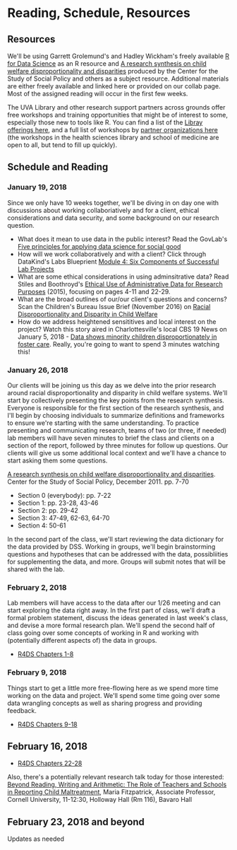 # Reading, Schedule, Resources 

## Resources

We'll be using Garrett Grolemund's and Hadley Wickham's freely available [R for Data Science](http://r4ds.had.co.nz/) as an R resource and [A research synthesis on child welfare disproportionality and disparities](https://www.cssp.org/publications/child-welfare/alliance/Disparities-and-Disproportionality-in-Child-Welfare_An-Analysis-of-the-Research-December-2011.pdf) produced by the Center for the Study of Social Policy and others as a subject resource. Additional materials are either freely available and linked here or provided on our collab page. Most of the assigned reading will occur in the first few weeks.

The UVA Library and other research support partners across grounds offer free workshops and training opportunities that might be of interest to some, especially those new to tools like R. You can find a list of the [Libray offerings here](http://data.library.virginia.edu/training/), and a full list of workshops by [partner organizations here](http://cadre.virginia.edu/service-detail/education) (the workshops in the health sciences library and school of medicine are open to all, but tend to fill up quickly).

## Schedule and Reading

### January 19, 2018
Since we only have 10 weeks together, we'll be diving in on day one with discussions about working collaboriatively and for a client, ethical considerations and data security, and some background on our research question. 

* What does it mean to use data in the public interest? Read the GovLab's [Five principles for applying data science for social good](http://thegovlab.org/five-principles-for-applying-data-science-for-social-good/)
* How will we work collaboratively and with a client? Click through DataKind's Labs Blueprient [Module 4: Six Components of Successful Lab Projects](http://www.datakind.org/blog/introducing-our-new-labs-blueprint)
* What are some ethical considerations in using adminsitrative data? Read Stiles and Boothroyd's [Ethical Use of Administrative Data for Research Purposes](https://www.aisp.upenn.edu/wp-content/uploads/2015/09/0033_12_SP2_Ethical_Admin_Data_001.pdf) (2015), focusing on pages 4-11 and 22-29.
* What are the broad outlines of our/our client's questions and concerns? Scan the Children's Bureau Issue Brief (November 2016) on [Racial Disproportionality and Disparity in Child Welfare](https://www.childwelfare.gov/pubPDFs/racial_disproportionality.pdf)
* How do we address heightened sensititives and local interest on the project? Watch this story aired in Charlottesville's local CBS 19 News on January 5, 2018 - [Data shows minority children disproportionately in foster care](http://www.newsplex.com/content/news/Data-shows-minority-children-disproportionately-in-foster-care-468157653.html). Really, you're going to want to spend 3 minutes watching this!

### January 26, 2018
Our clients will be joining us this day as we delve into the prior research around racial disproportionality and disparity in child welfare systems. We'll start by collectively presenting the key points from the research synthesis. Everyone is responsible for the first section of the research synthesis, and I'll begin by choosing individuals to summarize definitions and frameworks to ensure we're starting with the same understanding. To practice presenting and communicating research, teams of two (or three, if needed) lab members will have seven minutes to brief the class and clients on a section of the report, followed by three minutes for follow up questions. Our clients will give us some additional local context and we'll have a chance to start asking them some questions.

[A research synthesis on child welfare disproportionality and disparities](https://www.cssp.org/publications/child-welfare/alliance/Disparities-and-Disproportionality-in-Child-Welfare_An-Analysis-of-the-Research-December-2011.pdf). Center for the Study of Social Policy, December 2011. pp. 7-70
* Section 0 (everybody): pp. 7-22
* Section 1: pp. 23-28, 43-46
* Section 2: pp. 29-42 
* Section 3: 47-49, 62-63, 64-70 
* Section 4: 50-61 

In the second part of the class, we'll start reviewing the data dictionary for the data provided by DSS. Working in groups, we'll begin brainstorming questions and hypotheses that can be addressed with the data, possibliities for supplementing the data, and more. Groups will submit notes that will be shared with the lab.

### February 2, 2018
Lab members will have access to the data after our 1/26 meeting and can start exploring the data right away. In the first part of class, we'll draft a formal problem statement, discuss the ideas generated in last week's class, and devise a more formal research plan. We'll spend the second half of class going over some concepts of working in R and working with (potentially different aspects of) the data in groups.
* [R4DS Chapters 1-8](http://r4ds.had.co.nz/introduction.html)

### February 9, 2018
Things start to get a little more free-flowing here as we spend more time working on the data and project. We'll spend some time going over some data wrangling concepts as well as sharing progress and providing feedback.
* [R4DS Chapters 9-18](http://r4ds.had.co.nz/wrangle-intro.html)

## February 16, 2018
* [R4DS Chapters 22-28](http://r4ds.had.co.nz/model-intro.html)

Also, there's a potentially relevant research talk today for those interested: [Beyond Reading, Writing and Arithmetic: The Role of Teachers and Schools in Reporting Child Maltreatment](https://curry.virginia.edu/faculty-research/join-us/curry-education-research-lectureship-series), Maria Fitzpatrick, Associate Professor, Cornell University, 11-12:30, Holloway Hall (Rm 116), Bavaro Hall

## February 23, 2018 and beyond
Updates as needed
